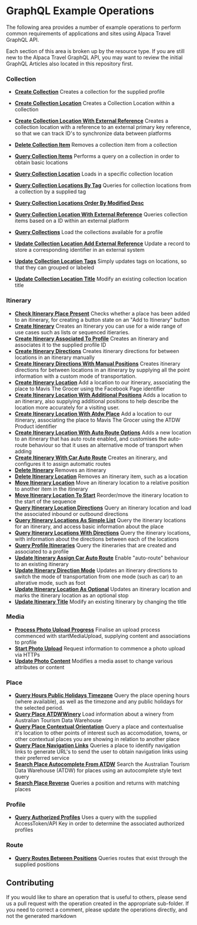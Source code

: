 
# GraphQL Example Operations

The following area provides a number of example operations to perform common
requirements of applications and sites using Alpaca Travel GraphQL API.

Each section of this area is broken up by the resource type. If you are still
new to the Alpaca Travel GraphQL API, you may want to review the initial
GraphQL Articles also located in this repository first.  
  

### Collection

- **[Create Collection](/example-operations/collection/CreateCollection.graphql)**
  Creates a collection for the supplied profile
- **[Create Collection Location](/example-operations/collection/CreateCollectionLocation.graphql)**
  Creates a Collection Location within a collection
- **[Create Collection Location With External Reference](/example-operations/collection/CreateCollectionLocationWithExternalReference.graphql)**
  Creates a collection location with a reference to an external primary key reference, so that we can track ID's to synchronize data between platforms
- **[Delete Collection Item](/example-operations/collection/DeleteCollectionItem.graphql)**
  Removes a collection item from a collection
- **[Query Collection Items](/example-operations/collection/QueryCollectionItems.graphql)**
  Performs a query on a collection in order to obtain basic locations
- **[Query Collection Location](/example-operations/collection/QueryCollectionLocation.graphql)**
  Loads in a specific collection location
- **[Query Collection Locations By Tag](/example-operations/collection/QueryCollectionLocationsByTag.graphql)**
  Queries for collection locations from a collection by a supplied tag
- **[Query Collection Locations Order By Modified Desc](/example-operations/collection/QueryCollectionLocationsOrderByModifiedDesc.graphql)**
  
- **[Query Collection Location With External Reference](/example-operations/collection/QueryCollectionLocationWithExternalReference.graphql)**
  Queries collection items based on a ID within an external platform
- **[Query Collections](/example-operations/collection/QueryCollections.graphql)**
  Load the collections available for a profile
- **[Update Collection Location Add External Reference](/example-operations/collection/UpdateCollectionLocationAddExternalReference.graphql)**
  Update a record to store a corresponding identifier in an external system
- **[Update Collection Location Tags](/example-operations/collection/UpdateCollectionLocationTags.graphql)**
  Simply updates tags on locations, so that they can grouped or labeled
- **[Update Collection Location Title](/example-operations/collection/UpdateCollectionLocationTitle.graphql)**
  Modify an existing collection location title

### Itinerary

- **[Check Itinerary Place Present](/example-operations/itinerary/CheckItineraryPlacePresent.graphql)**
  Checks whether a place has been added to an itinerary, for creating a button state on an "Add to Itinerary" button
- **[Create Itinerary](/example-operations/itinerary/CreateItinerary.graphql)**
  Creates an Itinerary you can use for a wide range of use cases such as lists or sequenced itieraries.
- **[Create Itinerary Associated To Profile](/example-operations/itinerary/CreateItineraryAssociatedToProfile.graphql)**
  Creates an itinerary and associates it to the supplied profile ID
- **[Create Itinerary Directions](/example-operations/itinerary/CreateItineraryDirections.graphql)**
  Creates itinerary directions for between locations in an itinerary manually
- **[Create Itinerary Directions With Manual Positions](/example-operations/itinerary/CreateItineraryDirectionsWithManualPositions.graphql)**
  Creates itinerary directions for between locations in an itinerary by supplying all the point information with a custom mode of transportation.
- **[Create Itinerary Location](/example-operations/itinerary/CreateItineraryLocation.graphql)**
  Add a location to our itinerary, associating the place to Mavis The Grocer using the Facebook Page identifier
- **[Create Itinerary Location With Additional Positions](/example-operations/itinerary/CreateItineraryLocationWithAdditionalPositions.graphql)**
  Adds a location to an itinerary, also supplying additional positions to help describe the location more accurately for a visiting user.
- **[Create Itinerary Location With Atdw Place](/example-operations/itinerary/CreateItineraryLocationWithAtdwPlace.graphql)**
  Add a location to our itinerary, associating the place to Mavis The Grocer using the ATDW Product identifier
- **[Create Itinerary Location With Auto Route Options](/example-operations/itinerary/CreateItineraryLocationWithAutoRouteOptions.graphql)**
  Adds a new location to an itinerary that has auto route enabled, and customises the auto-route behaviour so that it uses an alternative mode of transport when adding
- **[Create Itinerary With Car Auto Route](/example-operations/itinerary/CreateItineraryWithCarAutoRoute.graphql)**
  Creates an itinerary, and configures it to assign automatic routes
- **[Delete Itinerary](/example-operations/itinerary/DeleteItinerary.graphql)**
  Removes an itinerary
- **[Delete Itinerary Location](/example-operations/itinerary/DeleteItineraryLocation.graphql)**
  Removes an itinerary item, such as a location
- **[Move Itinerary Location](/example-operations/itinerary/MoveItineraryLocation.graphql)**
  Move an itinerary location to a relative position to another item in the itinerary
- **[Move Itinerary Location To Start](/example-operations/itinerary/MoveItineraryLocationToStart.graphql)**
  Reorder/move the itinerary location to the start of the sequence
- **[Query Itinerary Location Directions](/example-operations/itinerary/QueryItineraryLocationDirections.graphql)**
  Query an itinerary location and load the associated inbound or outbound directions
- **[Query Itinerary Locations As Simple List](/example-operations/itinerary/QueryItineraryLocationsAsSimpleList.graphql)**
  Query the itinerary locations for an itinerary, and access basic information about the place
- **[Query Itinerary Locations With Directions](/example-operations/itinerary/QueryItineraryLocationsWithDirections.graphql)**
  Query the itinerary locations, with information about the directions between each of the locations
- **[Query Profile Itineraries](/example-operations/itinerary/QueryProfileItineraries.graphql)**
  Query the itineraries that are created and associated to a profile
- **[Update Itinerary Assign Car Auto Route](/example-operations/itinerary/UpdateItineraryAssignCarAutoRoute.graphql)**
  Enable "auto-route" behaviour to an existing itinerary
- **[Update Itinerary Direction Mode](/example-operations/itinerary/UpdateItineraryDirectionMode.graphql)**
  Updates an itinerary directions to switch the mode of transportation from one mode (such as car) to an alterative mode, such as foot
- **[Update Itinerary Location As Optional](/example-operations/itinerary/UpdateItineraryLocationAsOptional.graphql)**
  Updates an itinerary location and marks the itinerary location as an optional stop
- **[Update Itinerary Title](/example-operations/itinerary/UpdateItineraryTitle.graphql)**
  Modify an existing Itinerary by changing the title

### Media

- **[Process Photo Upload Progress](/example-operations/media/ProcessPhotoUploadProgress.graphql)**
  Finalise an upload process commenced with startMediaUpload, supplying content and associations to profile
- **[Start Photo Upload](/example-operations/media/StartPhotoUpload.graphql)**
  Request information to commence a photo upload via HTTPs
- **[Update Photo Content](/example-operations/media/UpdatePhotoContent.graphql)**
  Modifies a media asset to change various attributes or content

### Place

- **[Query Hours Public Holidays Timezone](/example-operations/place/QueryHoursPublicHolidaysTimezone.graphql)**
  Query the place opening hours (where available), as well as the timezone and any public holidays for the selected period.
- **[Query Place ATDWWinery](/example-operations/place/QueryPlaceATDWWinery.graphql)**
  Load information about a winery from Australian Tourism Data Warehouse
- **[Query Place Contextual Orientation](/example-operations/place/QueryPlaceContextualOrientation.graphql)**
  Query a place and contextualise it's location to other points of interest such as accomodation, towns, or other contextual places you are showing in relation to another place
- **[Query Place Navigation Links](/example-operations/place/QueryPlaceNavigationLinks.graphql)**
  Queries a place to identify navigation links to generate URL's to send the user to obtain navigation links using their preferred service
- **[Search Place Autocomplete From ATDW](/example-operations/place/SearchPlaceAutocompleteFromATDW.graphql)**
  Search the Australian Tourism Data Warehouse (ATDW) for places using an autocomplete style text query
- **[Search Place Reverse](/example-operations/place/SearchPlaceReverse.graphql)**
  Queries a position and returns with matching places

### Profile

- **[Query Authorized Profiles](/example-operations/profile/QueryAuthorizedProfiles.graphql)**
  Uses a query with the supplied AccessToken/API Key in order to determine the associated authorized profiles

### Route

- **[Query Routes Between Positions](/example-operations/route/QueryRoutesBetweenPositions.graphql)**
  Queries routes that exist through the supplied positions


## Contributing

If you would like to share an operation that is useful to others, please send us
a pull request with the operation created in the appropriate sub-folder. If you
need to correct a comment, please update the operations directly, and not the 
generated markdown
  